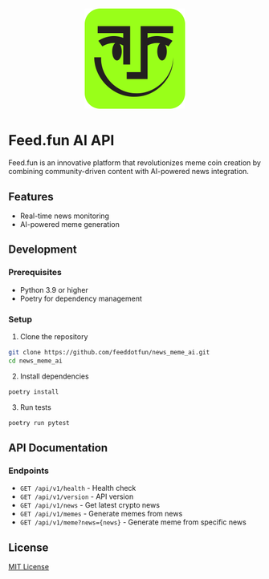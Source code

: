 # <div align="center"><img src="assets/logo.svg" width="200" height="200" alt="feed.fun"></div>

# Feed.fun AI API

Feed.fun is an innovative platform that revolutionizes meme coin creation by combining community-driven content with AI-powered news integration.

## Features

- Real-time news monitoring
- AI-powered meme generation

## Development

### Prerequisites

- Python 3.9 or higher
- Poetry for dependency management

### Setup

1. Clone the repository
```bash
git clone https://github.com/feeddotfun/news_meme_ai.git
cd news_meme_ai
```

2. Install dependencies
```bash
poetry install
```

3. Run tests
```bash
poetry run pytest
```

## API Documentation

### Endpoints

- `GET /api/v1/health` - Health check
- `GET /api/v1/version` - API version
- `GET /api/v1/news` - Get latest crypto news
- `GET /api/v1/memes` - Generate memes from news
- `GET /api/v1/meme?news={news}` - Generate meme from specific news

## License

[MIT License](LICENSE)